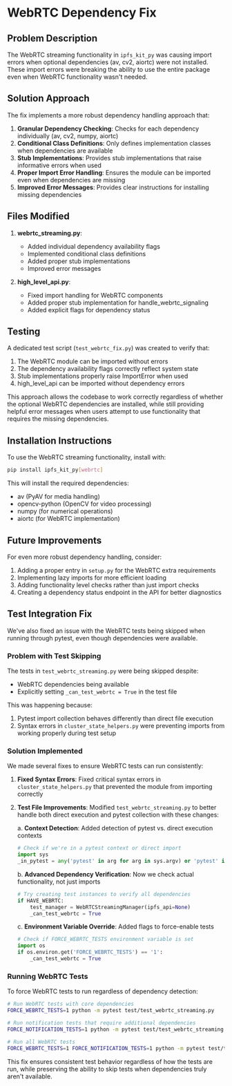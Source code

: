 # WebRTC Dependency Fix

## Problem Description

The WebRTC streaming functionality in `ipfs_kit_py` was causing import errors when optional dependencies (av, cv2, aiortc) were not installed. These import errors were breaking the ability to use the entire package even when WebRTC functionality wasn't needed.

## Solution Approach

The fix implements a more robust dependency handling approach that:

1. **Granular Dependency Checking**: Checks for each dependency individually (av, cv2, numpy, aiortc)
2. **Conditional Class Definitions**: Only defines implementation classes when dependencies are available
3. **Stub Implementations**: Provides stub implementations that raise informative errors when used
4. **Proper Import Error Handling**: Ensures the module can be imported even when dependencies are missing
5. **Improved Error Messages**: Provides clear instructions for installing missing dependencies

## Files Modified

1. **webrtc_streaming.py**: 
   - Added individual dependency availability flags 
   - Implemented conditional class definitions
   - Added proper stub implementations
   - Improved error messages

2. **high_level_api.py**:
   - Fixed import handling for WebRTC components
   - Added proper stub implementation for handle_webrtc_signaling
   - Added explicit flags for dependency status

## Testing

A dedicated test script (`test_webrtc_fix.py`) was created to verify that:

1. The WebRTC module can be imported without errors
2. The dependency availability flags correctly reflect system state
3. Stub implementations properly raise ImportError when used
4. high_level_api can be imported without dependency errors

This approach allows the codebase to work correctly regardless of whether the optional WebRTC dependencies are installed, while still providing helpful error messages when users attempt to use functionality that requires the missing dependencies.

## Installation Instructions

To use the WebRTC streaming functionality, install with:

```bash
pip install ipfs_kit_py[webrtc]
```

This will install the required dependencies:
- av (PyAV for media handling)
- opencv-python (OpenCV for video processing)
- numpy (for numerical operations)
- aiortc (for WebRTC implementation)

## Future Improvements

For even more robust dependency handling, consider:

1. Adding a proper entry in `setup.py` for the WebRTC extra requirements
2. Implementing lazy imports for more efficient loading
3. Adding functionality level checks rather than just import checks
4. Creating a dependency status endpoint in the API for better diagnostics

## Test Integration Fix

We've also fixed an issue with the WebRTC tests being skipped when running through pytest, even though dependencies were available. 

### Problem with Test Skipping

The tests in `test_webrtc_streaming.py` were being skipped despite:
- WebRTC dependencies being available
- Explicitly setting `_can_test_webrtc = True` in the test file

This was happening because:
1. Pytest import collection behaves differently than direct file execution
2. Syntax errors in `cluster_state_helpers.py` were preventing imports from working properly during test setup

### Solution Implemented

We made several fixes to ensure WebRTC tests can run consistently:

1. **Fixed Syntax Errors**: Fixed critical syntax errors in `cluster_state_helpers.py` that prevented the module from importing correctly

2. **Test File Improvements**: Modified `test_webrtc_streaming.py` to better handle both direct execution and pytest collection with these changes:

   a. **Context Detection**: Added detection of pytest vs. direct execution contexts
   ```python
   # Check if we're in a pytest context or direct import
   import sys
   _in_pytest = any('pytest' in arg for arg in sys.argv) or 'pytest' in sys.modules
   ```

   b. **Advanced Dependency Verification**: Now we check actual functionality, not just imports
   ```python
   # Try creating test instances to verify all dependencies
   if HAVE_WEBRTC:
       test_manager = WebRTCStreamingManager(ipfs_api=None)
       _can_test_webrtc = True
   ```

   c. **Environment Variable Override**: Added flags to force-enable tests
   ```python
   # Check if FORCE_WEBRTC_TESTS environment variable is set
   import os
   if os.environ.get('FORCE_WEBRTC_TESTS') == '1':
       _can_test_webrtc = True
   ```

### Running WebRTC Tests

To force WebRTC tests to run regardless of dependency detection:

```bash
# Run WebRTC tests with core dependencies
FORCE_WEBRTC_TESTS=1 python -m pytest test/test_webrtc_streaming.py

# Run notification tests that require additional dependencies
FORCE_NOTIFICATION_TESTS=1 python -m pytest test/test_webrtc_streaming.py

# Run all WebRTC tests
FORCE_WEBRTC_TESTS=1 FORCE_NOTIFICATION_TESTS=1 python -m pytest test/test_webrtc_streaming.py
```

This fix ensures consistent test behavior regardless of how the tests are run, while preserving the ability to skip tests when dependencies truly aren't available.